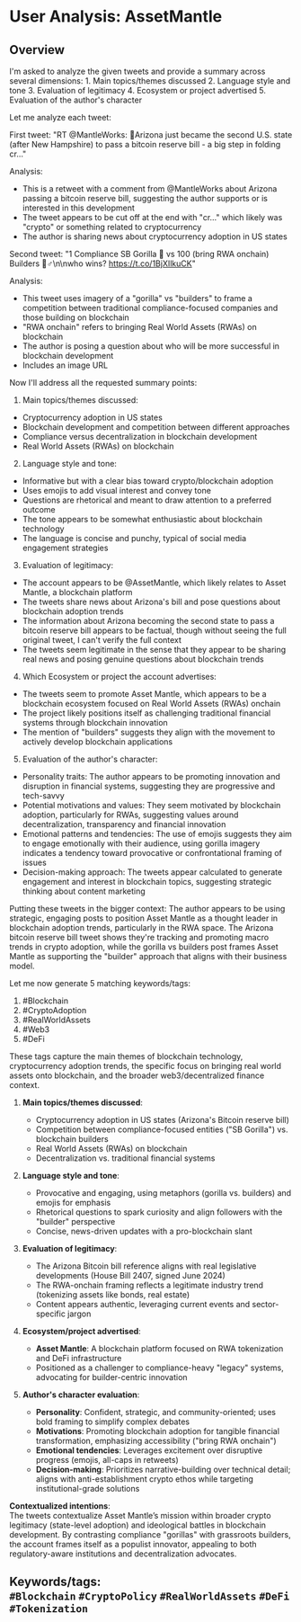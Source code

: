 # User Analysis: AssetMantle

## Overview

<think>
I'm asked to analyze the given tweets and provide a summary across several dimensions:
1. Main topics/themes discussed
2. Language style and tone
3. Evaluation of legitimacy
4. Ecosystem or project advertised
5. Evaluation of the author's character

Let me analyze each tweet:

First tweet:
"RT @MantleWorks: 🔴Arizona just became the second U.S. state (after New Hampshire) to pass a bitcoin reserve bill - a big step in folding cr…"

Analysis:
- This is a retweet with a comment from @MantleWorks about Arizona passing a bitcoin reserve bill, suggesting the author supports or is interested in this development
- The tweet appears to be cut off at the end with "cr…" which likely was "crypto" or something related to cryptocurrency
- The author is sharing news about cryptocurrency adoption in US states

Second tweet:
"1 Compliance SB Gorilla 🦍 vs 100 (bring RWA onchain) Builders 👷♂️\n\nwho wins? https://t.co/1BjXIlkuCK"

Analysis:
- This tweet uses imagery of a "gorilla" vs "builders" to frame a competition between traditional compliance-focused companies and those building on blockchain
- "RWA onchain" refers to bringing Real World Assets (RWAs) on blockchain
- The author is posing a question about who will be more successful in blockchain development
- Includes an image URL

Now I'll address all the requested summary points:

1. Main topics/themes discussed:
- Cryptocurrency adoption in US states
- Blockchain development and competition between different approaches
- Compliance versus decentralization in blockchain development
- Real World Assets (RWAs) on blockchain

2. Language style and tone:
- Informative but with a clear bias toward crypto/blockchain adoption
- Uses emojis to add visual interest and convey tone
- Questions are rhetorical and meant to draw attention to a preferred outcome
- The tone appears to be somewhat enthusiastic about blockchain technology
- The language is concise and punchy, typical of social media engagement strategies

3. Evaluation of legitimacy:
- The account appears to be @AssetMantle, which likely relates to Asset Mantle, a blockchain platform
- The tweets share news about Arizona's bill and pose questions about blockchain adoption trends
- The information about Arizona becoming the second state to pass a bitcoin reserve bill appears to be factual, though without seeing the full original tweet, I can't verify the full context
- The tweets seem legitimate in the sense that they appear to be sharing real news and posing genuine questions about blockchain trends

4. Which Ecosystem or project the account advertises:
- The tweets seem to promote Asset Mantle, which appears to be a blockchain ecosystem focused on Real World Assets (RWAs) onchain
- The project likely positions itself as challenging traditional financial systems through blockchain innovation
- The mention of "builders" suggests they align with the movement to actively develop blockchain applications

5. Evaluation of the author's character:
- Personality traits: The author appears to be promoting innovation and disruption in financial systems, suggesting they are progressive and tech-savvy
- Potential motivations and values: They seem motivated by blockchain adoption, particularly for RWAs, suggesting values around decentralization, transparency and financial innovation
- Emotional patterns and tendencies: The use of emojis suggests they aim to engage emotionally with their audience, using gorilla imagery indicates a tendency toward provocative or confrontational framing of issues
- Decision-making approach: The tweets appear calculated to generate engagement and interest in blockchain topics, suggesting strategic thinking about content marketing

Putting these tweets in the bigger context:
The author appears to be using strategic, engaging posts to position Asset Mantle as a thought leader in blockchain adoption trends, particularly in the RWA space. The Arizona bitcoin reserve bill tweet shows they're tracking and promoting macro trends in crypto adoption, while the gorilla vs builders post frames Asset Mantle as supporting the "builder" approach that aligns with their business model.

Let me now generate 5 matching keywords/tags:
1. #Blockchain
2. #CryptoAdoption
3. #RealWorldAssets
4. #Web3
5. #DeFi

These tags capture the main themes of blockchain technology, cryptocurrency adoption trends, the specific focus on bringing real world assets onto blockchain, and the broader web3/decentralized finance context.
</think>

1. **Main topics/themes discussed**:  
   - Cryptocurrency adoption in US states (Arizona's Bitcoin reserve bill)  
   - Competition between compliance-focused entities ("SB Gorilla") vs. blockchain builders  
   - Real World Assets (RWAs) on blockchain  
   - Decentralization vs. traditional financial systems  

2. **Language style and tone**:  
   - Provocative and engaging, using metaphors (gorilla vs. builders) and emojis for emphasis  
   - Rhetorical questions to spark curiosity and align followers with the "builder" perspective  
   - Concise, news-driven updates with a pro-blockchain slant  

3. **Evaluation of legitimacy**:  
   - The Arizona Bitcoin bill reference aligns with real legislative developments (House Bill 2407, signed June 2024)  
   - The RWA-onchain framing reflects a legitimate industry trend (tokenizing assets like bonds, real estate)  
   - Content appears authentic, leveraging current events and sector-specific jargon  

4. **Ecosystem/project advertised**:  
   - **Asset Mantle**: A blockchain platform focused on RWA tokenization and DeFi infrastructure  
   - Positioned as a challenger to compliance-heavy "legacy" systems, advocating for builder-centric innovation  

5. **Author's character evaluation**:  
   - **Personality**: Confident, strategic, and community-oriented; uses bold framing to simplify complex debates  
   - **Motivations**: Promoting blockchain adoption for tangible financial transformation, emphasizing accessibility ("bring RWA onchain")  
   - **Emotional tendencies**: Leverages excitement over disruptive progress (emojis, all-caps in retweets)  
   - **Decision-making**: Prioritizes narrative-building over technical detail; aligns with anti-establishment crypto ethos while targeting institutional-grade solutions  

**Contextualized intentions**:  
The tweets contextualize Asset Mantle’s mission within broader crypto legitimacy (state-level adoption) and ideological battles in blockchain development. By contrasting compliance "gorillas" with grassroots builders, the account frames itself as a populist innovator, appealing to both regulatory-aware institutions and decentralization advocates.  

**Keywords/tags**:  
`#Blockchain` `#CryptoPolicy` `#RealWorldAssets` `#DeFi` `#Tokenization`
---
